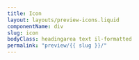 ```yaml
---
title: Icon
layout: layouts/preview-icons.liquid
componentName: div
slug: icon
bodyClass: headingarea text il-formatted
permalink: "preview/{{ slug }}/"
---
```

